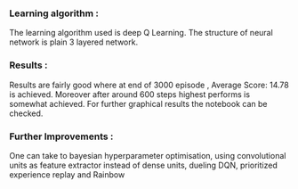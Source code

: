 ### Learning algorithm : 
The learning algorithm used is deep Q Learning. The structure of neural network is plain 3 layered network. 

### Results : 
Results are fairly good where at end of 3000 episode , Average Score: 14.78 is achieved. Moreover after around 600 steps highest performs is somewhat achieved.
For further graphical results the notebook can be checked.

### Further Improvements : 
One can take to bayesian hyperparameter optimisation, using convolutional units as feature extractor instead of dense units, dueling DQN, prioritized experience replay and Rainbow

